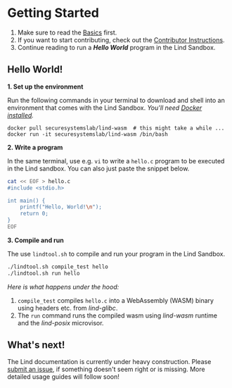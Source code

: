# Getting Started

1. Make sure to read the [Basics](../index.md) first.
2. If you want to start contributing, check out the [Contributor Instructions](../contribute/README.md).
3. Continue reading to run a *__Hello World__* program in the Lind Sandbox.

## Hello World!

**1. Set up the environment**

Run the following commands in your terminal to download and shell into an environment
that comes with the Lind Sandbox. *You'll need [Docker installed](https://docs.docker.com/engine/install/).*

```
docker pull securesystemslab/lind-wasm  # this might take a while ...
docker run -it securesystemslab/lind-wasm /bin/bash
```

**2. Write a program**

In the same terminal, use e.g. `vi` to write a `hello.c` program to be executed
in the Lind sandbox. You can also just paste the snippet below.

```bash
cat << EOF > hello.c
#include <stdio.h>

int main() {
    printf("Hello, World!\n");
    return 0;
}
EOF
```

**3. Compile and run**

The use `lindtool.sh` to compile and run your program in the Lind Sandbox.

```bash
./lindtool.sh compile_test hello
./lindtool.sh run hello
```

*Here is what happens under the hood:*

1.  `compile_test` compiles `hello.c` into a WebAssembly (WASM)
binary using headers etc. from *lind-glibc*.
2. The `run` command runs the compiled wasm using *lind-wasm* runtime
and the *lind-posix* microvisor.

## What's next!

The Lind documentation is currently under heavy construction. Please [submit an
issue](../contribute/README.md), if something doesn't seem right or is missing.
More detailed usage guides will follow soon!

